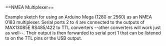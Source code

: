 ==NMEA Multiplexer==

Example sketch for using an Arduino Mega (1280 or 2560) as an NMEA 0183 multiplexer. 
Serial ports 2 to 4 are connected to the outputs of MAX13085E RS485/422 to TTL converters 
--other converters will work just as well--. Their output is then forwarded to serial port 1 
that can be listened to on the TTL pins or the USB output.
